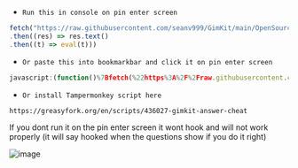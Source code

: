 - [](https://via.placeholder.com/15/1589F0/000000?text=+) `Run this in console on pin enter screen`
```js
fetch("https://raw.githubusercontent.com/seanv999/GimKit/main/OpenSource.js")
.then((res) => res.text()
.then((t) => eval(t)))
```

- [](https://via.placeholder.com/15/1589F0/000000?text=+) `Or paste this into bookmarkbar and click it on pin enter screen`
```js
javascript:(function()%7Bfetch(%22https%3A%2F%2Fraw.githubusercontent.com%2Fseanv999%2FGimKit%2Fmain%2FOpenSource.js%22)%0A.then((res)%20%3D%3E%20res.text()%0A.then((t)%20%3D%3E%20eval(t)))%7D)()%3B
```
- [](https://via.placeholder.com/15/1589F0/000000?text=+) `Or install Tampermonkey script here  `
```
https://greasyfork.org/en/scripts/436027-gimkit-answer-cheat
```

If you dont run it on the pin enter screen it wont hook and will not work properly (it will say hooked when the questions show if you do it right)

![image](https://user-images.githubusercontent.com/79374771/143388740-71a68277-85fa-4fbc-a0b3-7ac83b8019d1.png)
